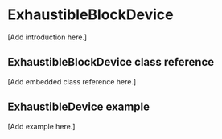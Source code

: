 # ExhaustibleBlockDevice

[Add introduction here.]

## ExhaustibleBlockDevice class reference

[Add embedded class reference here.]

## ExhaustibleDevice example

[Add example here.]
